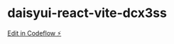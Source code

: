 # daisyui-react-vite-dcx3ss

[Edit in Codeflow ⚡️](https://stackblitz.com/~/github.com/dasingh9/daisyui-react-vite-dcx3ss)